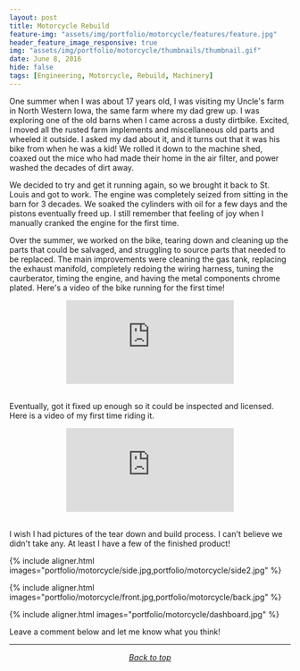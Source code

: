 ```yaml
---
layout: post
title: Motorcycle Rebuild
feature-img: "assets/img/portfolio/motorcycle/features/feature.jpg"
header_feature_image_responsive: true
img: "assets/img/portfolio/motorcycle/thumbnails/thumbnail.gif"
date: June 8, 2016
hide: false
tags: [Engineering, Motorcycle, Rebuild, Machinery]
---
```


<!-- ![image]({{ page.img | relative_url }}) -->

One summer when I was about 17 years old, I was visiting my Uncle's farm in North Western Iowa, the same farm where my dad grew up. I was exploring one of the old barns when I came across a dusty dirtbike. Excited, I moved all the rusted farm implements and miscellaneous old parts and wheeled it outside. I asked my dad about it, and it turns out that it was his bike from when he was a kid! We rolled it down to the machine shed, coaxed out the mice who had made their home in the air filter, and power washed the decades of dirt away.

We decided to try and get it running again, so we brought it back to St. Louis and got to work. The engine was completely seized from sitting in the barn for 3 decades. We soaked the cylinders with oil for a few days and the pistons eventually freed up. I still remember that feeling of joy when I manually cranked the engine for the first time.

Over the summer, we worked on the bike, tearing down and cleaning up the parts that could be salvaged, and struggling to source parts that needed to be replaced. The main improvements were cleaning the gas tank, replacing the exhaust manifold, completely redoing the wiring harness, tuning the caurberator, timing the engine, and having the metal components chrome plated. Here's a video of the bike running for the first time!

<div class="video_container" align="middle">
    <iframe src="https://www.youtube.com/embed/dJMb2zKt_rA" class="video" frameborder="0" gesture="media" allow="encrypted-media" allowfullscreen></iframe>
</div>

<br>

Eventually, got it fixed up enough so it could be inspected and licensed. Here is a video of my first time riding it.

<div class="video_container" align="middle">
    <iframe src="https://www.youtube.com/embed/IRSFDSzhPDY" class="video" frameborder="0" gesture="media" allow="encrypted-media" allowfullscreen></iframe>
</div>

<br>

I wish I had pictures of the tear down and build process. I can't believe we didn't take any. At least I have a few of the finished product!

{% include aligner.html images="portfolio/motorcycle/side.jpg,portfolio/motorcycle/side2.jpg" %}

{% include aligner.html images="portfolio/motorcycle/front.jpg,portfolio/motorcycle/back.jpg" %}

{% include aligner.html images="portfolio/motorcycle/dashboard.jpg" %}

Leave a comment below and let me know what you think!

<hr/>

<p align="center">
    <em><a href="#TOP">Back to top</a></em>
</p>